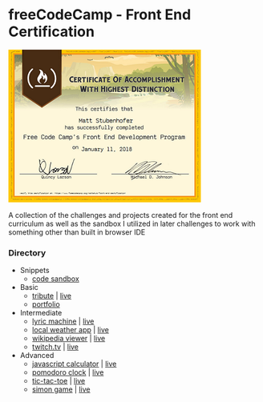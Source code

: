 # freeCodeCamp - Front End Certification
![Front End Certification](fcc-front-cert.png)

A collection of the challenges and projects created for the front end curriculum as well as the sandbox I utilized in later challenges to work with something other than built in browser IDE

### Directory
- Snippets
  - [code sandbox](snippets)
- Basic
  - [tribute](basic/tribute) | [live](http://www.mattstub.com/edu/fcc-frontend/basic/tribute)
  - [portfolio](http://www.mattstub.com)
- Intermediate
  - [lyric machine](intermediate/lyricgenerator) | [live](http://www.mattstub.com/edu/fcc-frontend/intermediate/lyricgenerator)
  - [local weather app](intermediate/localweather) | [live](http://www.mattstub.com/edu/fcc-frontend/intermediate/localweather)
  - [wikipedia viewer](intermediate/wikipedia) | [live](http://www.mattstub.com/edu/fcc-frontend/intermediate/wikipedia)
  - [twitch.tv](intermediate/twitch) | [live](http://www.mattstub.com/edu/fcc-frontend/intermediate/twitch)
- Advanced
  - [javascript calculator](advanced/calculator) | [live](http://www.mattstub.com/edu/fcc-frontend/advanced/calculator)
  - [pomodoro clock](advanced/pomodoro) | [live](http://www.mattstub.com/edu/fcc-frontend/advanced/pomodoro)
  - [tic-tac-toe](advanced/tictactoe) | [live](http://www.mattstub.com/edu/fcc-frontend/advanced/tictactoe)
  - [simon game](advanced/simon) | [live](http://www.mattstub.com/edu/fcc-frontend/advanced/simon)
